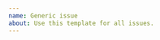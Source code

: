 ```yaml
---
name: Generic issue
about: Use this template for all issues.
---
```


<!--
This repository is only for the PHPCompatibilityPasswordCompat ruleset, which prevents false positives from the PHPCompatibility standard by excluding the poly-fills which are provided by ircmaxell's password_compat library.

If your issue is related to the PHPCompatibility sniffs, please open an issue in the PHPCompatibility repository: https://github.com/PHPCompatibility/PHPCompatibility/issues

Before opening a new issue, please search for your issue to prevent opening a duplicate. If there is already an open issue, please leave a comment there.

Thanks!
-->

